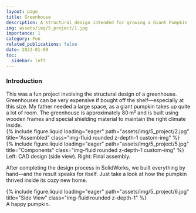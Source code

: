 ```yaml
---
layout: page
title: Greenhouse
description: A structural design intended for growing a Giant Pumpkin
img: assets/img/5_project/1.jpg
importance: 1
category: Fun
related_publications: false
date: 2023-01-09
toc:
  sidebar: left
---
```


<h3>Introduction</h3>
This was a fun project involving the structural design of a greenhouse. Greenhouses can be very expensive if bought off the shelf—especially at this size. My father needed a large space, as a giant pumpkin takes up quite a lot of room. The greenhouse is approximately 80 m² and is built using wooden frames and special shielding material to maintain the right climate inside.

<div class="row">
    <div class="col-sm mt-3 mt-md-0">
        {% include figure.liquid loading="eager" path="assets/img/5_project/2.jpg" title="Assembled" class="img-fluid rounded z-depth-1 custom-img" %}
    </div>
    <div class="col-sm mt-3 mt-md-0">
        {% include figure.liquid loading="eager" path="assets/img/5_project/5.jpg" title="Components" class="img-fluid rounded z-depth-1 custom-img" %}
    </div>
</div>
<div class="caption">
    Left: CAD design (side view). Right: Final assembly.
</div>

After completing the design process in SolidWorks, we built everything by hand—and the result speaks for itself. Just take a look at how the pumpkin thrived inside its cozy new home.

<div class="row">
    <div class="col-sm mt-3 mt-md-0">
        {% include figure.liquid loading="eager" path="assets/img/5_project/6.jpg" title="Side View" class="img-fluid rounded z-depth-1" %}
    </div>
</div>
<div class="caption">
    A happy pumpkin.
</div>
